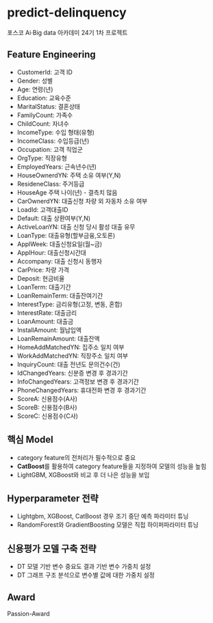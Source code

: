# predict-delinquency
포스코 Ai·Big data 아카데미 24기 1차 프로젝트 

## Feature Engineering
+ CustomerId: 고객 ID
+ Gender: 성별
+ Age: 연령(년)
+ Education: 교육수준
+ MaritalStatus: 결혼상태
+ FamilyCount: 가족수
+ ChildCount: 자녀수
+ IncomeType: 수입 형태(유형)
+ IncomeClass: 수입등급(년)
+ Occupation: 고객 직업군
+ OrgType: 직장유형
+ EmployedYears: 근속년수(년)
+ HouseOwnerdYN: 주택 소유 여부(Y,N)
+ ResideneClass: 주거등급
+ HouseAge 주택 나이(년) - 결측치 많음
+ CarOwnerdYN: 대출신청 차량 외 자동차 소유 여부
+ LoadId: 고객대출ID
+ Default: 대출 상환여부(Y,N)
+ ActiveLoanYN: 대출 신청 당시 활성 대출 유무
+ LoanType: 대출유형(할부금융,오토론)
+ ApplWeek: 대출신청요일(월~금)
+ ApplHour: 대출신청시간대
+ Accompany: 대출 신청시 동행자
+ CarPrice: 차량 가격
+ Deposit: 현금비율
+ LoanTerm: 대출기간
+ LoanRemainTerm: 대출잔여기간
+ InterestType: 금리유형(고정, 변동, 혼합)
+ InterestRate: 대출금리
+ LoanAmount: 대출금
+ InstallAmount: 월납입액
+ LoanRemainAmount: 대출잔액
+ HomeAddMatchedYN: 집주소 일치 여부
+ WorkAddMatchedYN: 직장주소 일치 여부
+ InquiryCount: 대출 전년도 문의건수(건)
+ IdChangedYears: 신분증 변경 후 경과기간
+ InfoChangedYears: 고객정보 변경 후 경과기간
+ PhoneChangedYears: 휴대전화 변경 후 경과기간
+ ScoreA: 신용점수(A사)
+ ScoreB: 신용점수(B사)
+ ScoreC: 신용점수(C사)

## 핵심 Model
+ category feature의 전처리가 필수적으로 중요
+ **CatBoost**를 활용하여 category feature들을 지정하여 모델의 성능을 높힘
+ LightGBM, XGBoost와 비교 후 더 나은 성능을 보임

## Hyperparameter 전략
+ Lightgbm, XGBoost, CatBoost 경우 조기 중단 예측 파라미터 튜닝 
+ RandomForest와 GradientBoosting 모델은 직접 하이퍼파라미터 튜닝

## 신용평가 모델 구축 전략
+ DT 모델 기반 변수 중요도 결과 기반 변수 가중치 설정
+ DT 그래프 구조 분석으로 변수별 값에 대한 가중치 설정 

## Award
Passion-Award
